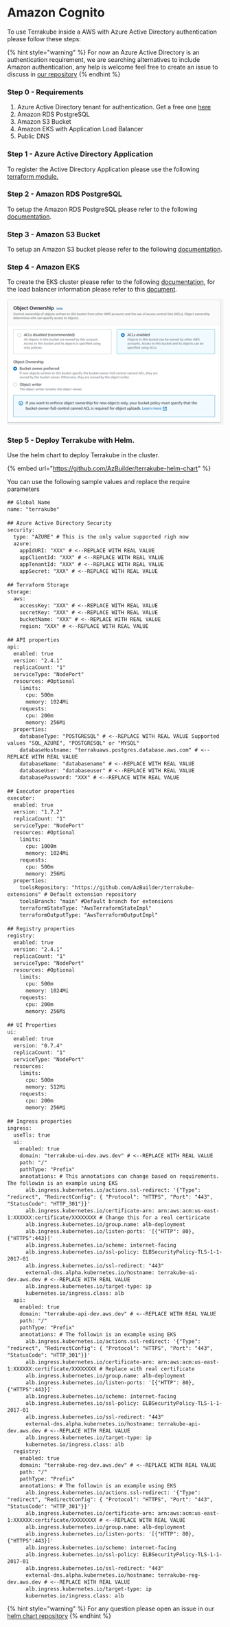 # Amazon Cognito

To use Terrakube inside a AWS with Azure Active Directory authentication please follow these steps:

{% hint style="warning" %}
For now an Azure Active Directory is an authentication requirement, we are searching alternatives to include Amazon authentication, any help is welcome feel free to create an issue to discuss in [our repository](https://github.com/AzBuilder/terrakube-server)
{% endhint %}

### &#x20;Step 0 - Requirements

1. Azure Active Directory tenant for authentication. Get a free one [here](https://developer.microsoft.com/en-us/microsoft-365/dev-program)
2. Amazon RDS PostgreSQL
3. Amazon S3 Bucket
4. Amazon  EKS with Application Load Balancer
5. Public DNS

### Step 1 - Azure Active Directory Application

To register the Active Directory Application please use the following [terraform module.](https://github.com/AzBuilder/terraform-azurerm-terrakube-app-registration)

### Step 2 - Amazon RDS PostgreSQL

To setup the Amazon RDS PostgreSQL please refer to the following [documentation](https://docs.aws.amazon.com/AmazonRDS/latest/UserGuide/CHAP\_GettingStarted.CreatingConnecting.PostgreSQL.html).

### Step 3 - Amazon S3 Bucket

To setup an Amazon S3 bucket please refer to the following [documentation](https://docs.aws.amazon.com/AmazonS3/latest/userguide/creating-bucket.html).

### Step 4 - Amazon EKS

To create the EKS cluster please refer to the following [documentation](https://docs.aws.amazon.com/eks/latest/userguide/create-cluster.html), for the load balancer information please refer to this [document](https://docs.aws.amazon.com/eks/latest/userguide/alb-ingress.html).

![](<../../../.gitbook/assets/image (15).png>)

### Step 5 - Deploy Terrakube with Helm.

Use the helm chart to deploy Terrakube in the cluster.

{% embed url="https://github.com/AzBuilder/terrakube-helm-chart" %}

You can use the following sample values and replace the require parameters

```
## Global Name
name: "terrakube"

## Azure Active Directory Security
security:
  type: "AZURE" # This is the only value supported righ now
  azure:
    appIdURI: "XXX" # <--REPLACE WITH REAL VALUE
    appClientId: "XXX" # <--REPLACE WITH REAL VALUE
    appTenantId: "XXX" # <--REPLACE WITH REAL VALUE
    appSecret: "XXX" # <--REPLACE WITH REAL VALUE

## Terraform Storage
storage:
  aws:
    accessKey: "XXX" # <--REPLACE WITH REAL VALUE
    secretKey: "XXX" # <--REPLACE WITH REAL VALUE
    bucketName: "XXX" # <--REPLACE WITH REAL VALUE
    region: "XXX" # <--REPLACE WITH REAL VALUE

## API properties
api:
  enabled: true
  version: "2.4.1"
  replicaCount: "1"
  serviceType: "NodePort"
  resources: #Optional
    limits:
      cpu: 500m
      memory: 1024Mi
    requests:
      cpu: 200m
      memory: 256Mi
  properties:
    databaseType: "POSTGRESQL" # <--REPLACE WITH REAL VALUE Supported values "SQL_AZURE", "POSTGRESQL" or "MYSQL"
    databaseHostname: "terrakuaws.postgres.database.aws.com" # <--REPLACE WITH REAL VALUE
    databaseName: "databasename" # <--REPLACE WITH REAL VALUE
    databaseUser: "databaseuser" # <--REPLACE WITH REAL VALUE
    databasePassword: "XXX" # <--REPLACE WITH REAL VALUE

## Executor properties
executor:
  enabled: true
  version: "1.7.2"
  replicaCount: "1"
  serviceType: "NodePort"
  resources: #Optional
    limits:
      cpu: 1000m
      memory: 1024Mi
    requests:
      cpu: 500m
      memory: 256Mi
  properties:
    toolsRepository: "https://github.com/AzBuilder/terrakube-extensions" # Default extension repository
    toolsBranch: "main" #Default branch for extensions
    terraformStateType: "AwsTerraformStateImpl" 
    terraformOutputType: "AwsTerraformOutputImpl" 

## Registry properties
registry:
  enabled: true
  version: "2.4.1"
  replicaCount: "1"
  serviceType: "NodePort"
  resources: #Optional
    limits:
      cpu: 500m
      memory: 1024Mi
    requests:
      cpu: 200m
      memory: 256Mi

## UI Properties
ui:
  enabled: true
  version: "0.7.4"
  replicaCount: "1"
  serviceType: "NodePort"
  resources:
    limits:
      cpu: 500m
      memory: 512Mi
    requests:
      cpu: 200m
      memory: 256Mi

## Ingress properties
ingress:
  useTls: true
  ui:
    enabled: true
    domain: "terrakube-ui-dev.aws.dev" # <--REPLACE WITH REAL VALUE
    path: "/" 
    pathType: "Prefix" 
    annotations: # This annotations can change based on requirements. The followin is an example using EKS
      alb.ingress.kubernetes.io/actions.ssl-redirect: '{"Type": "redirect", "RedirectConfig": { "Protocol": "HTTPS", "Port": "443", "StatusCode": "HTTP_301"}}'
      alb.ingress.kubernetes.io/certificate-arn: arn:aws:acm:us-east-1:XXXXXX:certificate/XXXXXXXX # Change this for a real certiricate
      alb.ingress.kubernetes.io/group.name: alb-deployment
      alb.ingress.kubernetes.io/listen-ports: '[{"HTTP": 80}, {"HTTPS":443}]'
      alb.ingress.kubernetes.io/scheme: internet-facing
      alb.ingress.kubernetes.io/ssl-policy: ELBSecurityPolicy-TLS-1-1-2017-01
      alb.ingress.kubernetes.io/ssl-redirect: "443"
      external-dns.alpha.kubernetes.io/hostname: terrakube-ui-dev.aws.dev # <--REPLACE WITH REAL VALUE
      alb.ingress.kubernetes.io/target-type: ip
      kubernetes.io/ingress.class: alb
  api:
    enabled: true
    domain: "terrakube-api-dev.aws.dev" # <--REPLACE WITH REAL VALUE
    path: "/" 
    pathType: "Prefix" 
    annotations: # The followin is an example using EKS
      alb.ingress.kubernetes.io/actions.ssl-redirect: '{"Type": "redirect", "RedirectConfig": { "Protocol": "HTTPS", "Port": "443", "StatusCode": "HTTP_301"}}'
      alb.ingress.kubernetes.io/certificate-arn: arn:aws:acm:us-east-1:XXXXXX:certificate/XXXXXXXX # Replace with real certificate
      alb.ingress.kubernetes.io/group.name: alb-deployment
      alb.ingress.kubernetes.io/listen-ports: '[{"HTTP": 80}, {"HTTPS":443}]'
      alb.ingress.kubernetes.io/scheme: internet-facing
      alb.ingress.kubernetes.io/ssl-policy: ELBSecurityPolicy-TLS-1-1-2017-01
      alb.ingress.kubernetes.io/ssl-redirect: "443"
      external-dns.alpha.kubernetes.io/hostname: terrakube-api-dev.aws.dev # <--REPLACE WITH REAL VALUE
      alb.ingress.kubernetes.io/target-type: ip
      kubernetes.io/ingress.class: alb
  registry: 
    enabled: true
    domain: "terrakube-reg-dev.aws.dev" # <--REPLACE WITH REAL VALUE
    path: "/" 
    pathType: "Prefix" 
    annotations: # The followin is an example using EKS
      alb.ingress.kubernetes.io/actions.ssl-redirect: '{"Type": "redirect", "RedirectConfig": { "Protocol": "HTTPS", "Port": "443", "StatusCode": "HTTP_301"}}'
      alb.ingress.kubernetes.io/certificate-arn: arn:aws:acm:us-east-1:XXXXXX:certificate/XXXXXXXX # <--REPLACE WITH REAL VALUE
      alb.ingress.kubernetes.io/group.name: alb-deployment
      alb.ingress.kubernetes.io/listen-ports: '[{"HTTP": 80}, {"HTTPS":443}]'
      alb.ingress.kubernetes.io/scheme: internet-facing
      alb.ingress.kubernetes.io/ssl-policy: ELBSecurityPolicy-TLS-1-1-2017-01
      alb.ingress.kubernetes.io/ssl-redirect: "443"
      external-dns.alpha.kubernetes.io/hostname: terrakube-reg-dev.aws.dev # <--REPLACE WITH REAL VALUE
      alb.ingress.kubernetes.io/target-type: ip
      kubernetes.io/ingress.class: alb

```

{% hint style="warning" %}
For any question please open an issue in our [helm chart repository](https://github.com/AzBuilder/terrakube-helm-chart)
{% endhint %}
